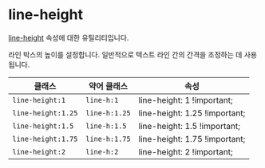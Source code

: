 # line-height

[line-height](https://developer.mozilla.org/en-US/docs/Web/CSS/line-height) 속성에 대한 유틸리티입니다.

라인 박스의 높이를 설정합니다. 일반적으로 텍스트 라인 간의 간격을 조정하는 데 사용됩니다.

<table>
  <thead>
    <tr>
      <th scope="col">클래스</th>
      <th scope="col">약어 클래스</th>
      <th scope="col">속성</th>
    </tr>
  </thead>
  <tbody>
<tr>
  <td><code>line-height:1</code></td>
  <td><code>line-h:1</code></td>
  <td><span class="code">line-height: 1 !important;</span></td>
</tr>

<tr>
  <td><code>line-height:1.25</code></td>
  <td><code>line-h:1.25</code></td>
  <td><span class="code">line-height: 1.25 !important;</span></td>
</tr>

<tr>
  <td><code>line-height:1.5</code></td>
  <td><code>line-h:1.5</code></td>
  <td><span class="code">line-height: 1.5 !important;</span></td>
</tr>

<tr>
  <td><code>line-height:1.75</code></td>
  <td><code>line-h:1.75</code></td>
  <td><span class="code">line-height: 1.75 !important;</span></td>
</tr>

<tr>
  <td><code>line-height:2</code></td>
  <td><code>line-h:2</code></td>
  <td><span class="code">line-height: 2 !important;</span></td>
</tr>

  </tbody>

</table>
